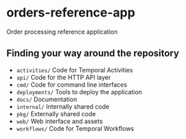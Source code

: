 # orders-reference-app
Order processing reference application

## Finding your way around the repository

* `activities/` Code for Temporal Activities
* `api/` Code for the HTTP API layer
* `cmd/` Code for command line interfaces
* `deployments/` Tools to deploy the application
* `docs/` Documentation
* `internal/` Internally shared code
* `pkg/` Externally shared code
* `web/` Web interface and assets
* `workflows/` Code for Temporal Workflows
